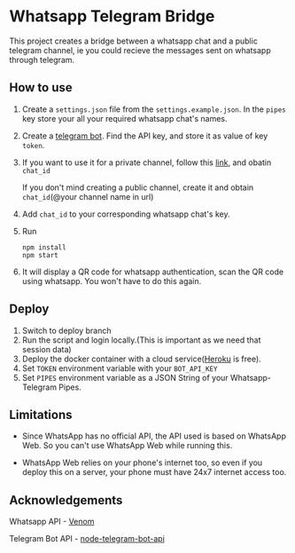 # Whatsapp Telegram Bridge

This project creates a bridge between a whatsapp chat and a public telegram channel, ie you could recieve the messages sent on whatsapp through telegram.

## How to use

1. Create a `settings.json` file from the `settings.example.json`. In the `pipes` key store your all your required whatsapp chat's names.

2. Create a [telegram bot](https://sendpulse.com/knowledge-base/chatbot/create-telegram-chatbot). Find the API key, and store it as value of key `token`.

3. If you want to use it for a private channel, follow this [link](https://sarafian.github.io/low-code/2020/03/24/create-private-telegram-chatbot.html), and obatin `chat_id`

    If you don't mind creating a public channel, create it and obtain `chat_id`(@your channel name in url)

4. Add `chat_id` to your corresponding whatsapp chat's key.

5. Run 
    ```
    npm install
    npm start
    ```

6. It will display a QR code for whatsapp authentication, scan the QR code using whatsapp. You won't have to do this again.

## Deploy

1. Switch to deploy branch
2. Run the script and login locally.(This is important as we need that session data)
3. Deploy the docker container with a cloud service([Heroku](https://heroku.com) is free).
4. Set `TOKEN` environment variable with your `BOT_API_KEY`
5. Set `PIPES` environment variable as a JSON String of your Whatsapp-Telegram Pipes.

## Limitations

- Since WhatsApp has no official API, the API used is based on WhatsApp Web. So you can't use WhatsApp Web while running this.

- WhatsApp Web relies on your phone's internet too, so even if you deploy this on a server, your phone must have 24x7 internet access too.

## Acknowledgements

Whatsapp API - [Venom](https://github.com/orkestral/venom)

Telegram Bot API - [node-telegram-bot-api](https://github.com/yagop/node-telegram-bot-api)
